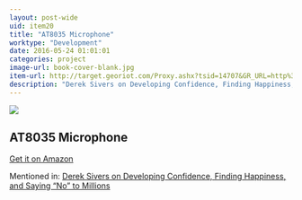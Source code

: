 ```yaml
---
layout: post-wide
uid: item20
title: "AT8035 Microphone"
worktype: "Development"
date: 2016-05-24 01:01:01
categories: project
image-url: book-cover-blank.jpg
item-url: http://target.georiot.com/Proxy.ashx?tsid=14707&GR_URL=http%3A%2F%2Fwww.amazon.com%2FAudio-Technica-AT8035-Shotgun-Microphone%2Fdp%2FB000ZLOGCC%2F
description: "Derek Sivers on Developing Confidence, Finding Happiness, and Saying “No” to Millions"
---
```

<a href="http://target.georiot.com/Proxy.ashx?tsid=14707&GR_URL=http%3A%2F%2Fwww.amazon.com%2FAudio-Technica-AT8035-Shotgun-Microphone%2Fdp%2FB000ZLOGCC%2F" target="blank"><img src="../../../../img/thumbs/book-cover-blank.jpg" class="prod-img"></a>
<h2>AT8035 Microphone</h2>
<p><a href="http://target.georiot.com/Proxy.ashx?tsid=14707&GR_URL=http%3A%2F%2Fwww.amazon.com%2FAudio-Technica-AT8035-Shotgun-Microphone%2Fdp%2FB000ZLOGCC%2F" target="blank">Get it on Amazon</a><p>
<p>Mentioned in: <a href="http://fourhourworkweek.com/2015/12/14/derek-sivers-on-developing-confidence-finding-happiness-and-saying-no-to-millions/" target="blank">Derek Sivers on Developing Confidence, Finding Happiness, and Saying “No” to Millions</a></p>
